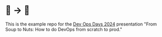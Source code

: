 # 🍲 -> 🔩

This is the example repo for the [Dev Ops Days 2024](https://devopsdays.org/events/2024-des-moines) presentation "From Soup to Nuts: How to do DevOps from scratch to prod."

